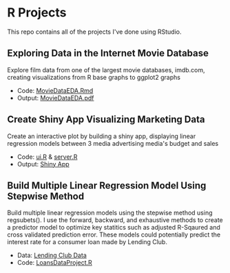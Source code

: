 # R Projects
This repo contains all of the projects I've done using RStudio.

## Exploring Data in the Internet Movie Database
Explore film data from one of the largest movie databases, imdb.com, creating visualizations from R base graphs to ggplot2 graphs
- Code: [MovieDataEDA.Rmd](https://github.com/jriggs3420/RProjects/blob/main/MovieDataEDA/MovieDataEDA.Rmd)
- Output: [MovieDataEDA.pdf](https://github.com/jriggs3420/RProjects/blob/main/MovieDataEDA/MovieDataEDA.pdf)

## Create Shiny App Visualizing Marketing Data
Create an interactive plot by building a shiny app, displaying linear regression models between 3 media advertising media's budget and sales
- Code: [ui.R](https://github.com/jriggs3420/RProjects/blob/main/ShinyApp_Regression/ui.R) & [server.R](https://github.com/jriggs3420/RProjects/blob/main/ShinyApp_Regression/server.R)
- Output: [Shiny App](https://jriggs3420.shinyapps.io/r_projects/)

## Build Multiple Linear Regression Model Using Stepwise Method
Build multiple linear regression models using the stepwise method using regsubets(). I use the forward, backward, and exhaustive methods to create a predictor model to optimize key statitics such as adjusted R-Sqaured and cross validated prediction error. These models could potentially predict the interest rate for a consumer loan made by Lending Club.
- Data: [Lending Club Data](https://github.com/jriggs3420/RProjects/blob/main/LoansData_StepwiseRegression/loansData.csv)
- Code: [LoansDataProject.R](https://github.com/jriggs3420/RProjects/blob/main/LoansData_StepwiseRegression/LoansDataProject.R)
